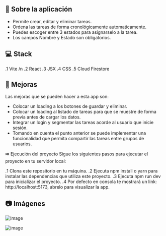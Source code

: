 ## 🎤 Sobre la aplicación

- Permite crear, editar y eliminar tareas.
- Ordena las tareas de forma cronológicamente automaticamente.
- Puedes escoger entre 3 estados para asignarselo a la tarea.
- Los campos Nombre y Estado son obligatorios.

## 💻 Stack
.1 Vite /n
.2️ React
.3️ JSX
.4️ CSS
.5️ Cloud Firestore

## 🤔 Mejoras
Las mejoras que se pueden hacer a esta app son:

- Colocar un loading a los botones de guardar y eliminar.
- Colocar un loading al listado de tareas para que se muestre de forma previa antes de cargar los datos.
- Integrar un login y segmentar las tareas acorde al usuario que inicie sesión.
- Tomando en cuenta el punto anterior se puede implementar una funcionalidad que permita compartir las tareas entre grupos de usuarios.

⏯️ Ejecución del proyecto
Sigue los siguientes pasos para ejecutar el proyecto en tu servidor local:

.1️ Clona este repositorio en tu máquina.
.2️ Ejecuta npm install o yarn para instalar las dependencias que utiliza este proyecto.
.3️ Ejecuta npm run dev para inicializar el proyecto.
.4️ Por defecto en consola te mostrará un link: http://localhost:5173, abrelo para visualizar la app.

## 📷 Imágenes

![image](https://github.com/AlexanderJumbo/my-task-board/assets/83193283/0bbb892a-9add-4a6b-a0c4-6dcd9e5a5a27)

![image](https://github.com/AlexanderJumbo/my-task-board/assets/83193283/6630494e-2c39-4ea7-a758-98a541e222ff)
